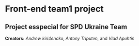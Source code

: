 Front-end team1 project
=====================
Project esspecial for SPD Ukraine Team
------
**Creators:**
*Andrew kiri4encko*,
*Antony Triputen*, and
*Vlad Apuhtin*
